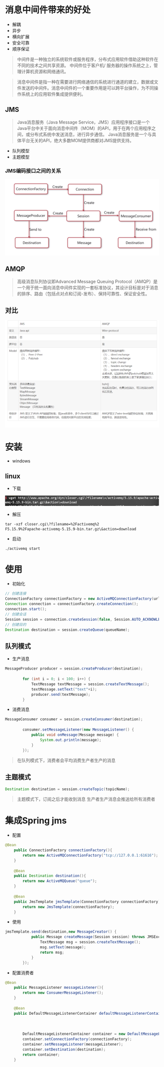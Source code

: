 # 消息中间件带来的好处

- 解耦
- 异步
- 横向扩展
- 安全可靠
- 顺序保证

> 中间件是一种独立的系统软件或服务程序，分布式应用软件借助这种软件在不同的技术之间共享资源。 中间件位于客户机/ 服务器的操作系统之上，管理计算机资源和网络通讯。

> 消息中间件是指一种在需要进行网络通信的系统进行通道的建立，数据或文件发送的中间件。消息中间件的一个重要作用是可以跨平台操作，为不同操作系统上的应用软件集成提供便利。

## JMS

> Java消息服务（Java Message Service，JMS）应用程序接口是一个Java平台中关于面向消息中间件（MOM）的API，用于在两个应用程序之间，或分布式系统中发送消息，进行异步通信。 Java消息服务是一个与具体平台无关的API，绝大多数MOM提供商都对JMS提供支持。

- 队列模型
- 主题模型

### JMS编码接口之间的关系

![批注 2019-07-18 152532](/assets/批注%202019-07-18%20152532.png)

## AMQP

> 高级消息队列协议即Advanced Message Queuing Protocol（AMQP）是一个用于统一面向消息中间件实现的一套标准协议，其设计目标是对于消息的排序、路由（包括点对点和订阅-发布）、保持可靠性、保证安全性。

## 对比

![批注 2019-07-18 150607](/assets/批注%202019-07-18%20150607.png)

# 安装

- windows

## linux

- 下载

![批注 2019-07-18 153200](/assets/批注%202019-07-18%20153200.png)

- 解压

```shell
tar -xzf closer.cgi\?filename=%2Factivemq%2
F5.15.9%2Fapache-activemq-5.15.9-bin.tar.gz\&action=download
```

- 启动

```shell
./activemq start
```

# 使用

- 初始化

```java
// 创建连接
ConnectionFactory connectionFactory = new ActiveMQConnectionFactory(url);
Connection connection = connectionFactory.createConnection();
connection.start();
// 创建会话
Session session = connection.createSession(false, Session.AUTO_ACKNOWLEDGE);
// 创建目的
Destination destination = session.createQueue(queueName);
```

## 队列模式

- 生产消息

```java
MessageProducer producer = session.createProducer(destination);

        for (int i = 0; i < 100; i++) {
            TextMessage textMessage = session.createTextMessage();
            textMessage.setText("text"+i);
            producer.send(textMessage);
        }
```

- 消费消息

```java
MessageConsumer consumer = session.createConsumer(destination);

        consumer.setMessageListener(new MessageListener() {
            public void onMessage(Message message) {
                System.out.println(message);
            }
        });
```

> 在队列模式下，消费者会平均消费生产者生产的消息

## 主题模式

```java
Destination destination = session.createTopic(topicName);
```

> 主题模式下，订阅之后才能收到消息 生产者生产消息会推送给所有消费者

# 集成Spring jms

- 配置

```java
@Bean
    public ConnectionFactory connectionFactory(){
        return new ActiveMQConnectionFactory("tcp://127.0.0.1:61616");
    }

    @Bean
    public Destination destination(){
        return new ActiveMQQueue("queue");
    }

    @Bean
    public JmsTemplate jmsTemplate(ConnectionFactory connectionFactory){
        return new JmsTemplate(connectionFactory);
    }
```

- 使用

```java
jmsTemplate.send(destination,new MessageCreator() {
            public Message createMessage(Session session) throws JMSException {
                TextMessage msg = session.createTextMessage();
                msg.setText(message);
                return msg;
            }
        });
```

- 配置消费者

```java
@Bean
    public MessageListener messageListener(){
        return new ConsumerMessageListener();
    }

    @Bean
    public DefaultMessageListenerContainer defaultMessageListenerContainer(Destination destination,
                                                                           ConnectionFactory connectionFactory,
                                                                           MessageListener messageListener){

        DefaultMessageListenerContainer container = new DefaultMessageListenerContainer();
        container.setConnectionFactory(connectionFactory);
        container.setMessageListener(messageListener);
        container.setDestination(destination);
        return container;
    }
```